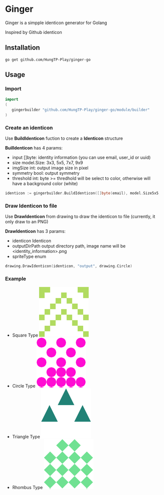# Ginger

Ginger is a simpple identicon generator for Golang

Inspired by Github identicon

## Installation

```shell
go get github.com/HungTP-Play/ginger-go
```

## Usage

### Import

```go
import 
(
   gingerbuilder "github.com/HungTP-Play/ginger-go/module/builder"
)
```

### Create an identicon

Use **BuildIdenticon** fuction to create a **Identicon** structure

**BuilIdenticon** has 4 params:

- input []byte: identity information (you can use email, user_id or uuid)
- size model.Size: 3x3, 5x5, 7x7, 9x9
- imgSize int: output image size in pixel
- symmetry bool: output symmetry
- threshold int: byte >= thredhold will be select to color, otherwise will have a background color (white)

```go
identicon := gingerbuilder.BuildIdenticon([]byte(email), model.Size5x5, 250, false, 128)
```

### Draw Identicon to file

Use **DrawIdenticon** from drawing to draw the identicon to file (currently, it only draw to an PNG)

**DrawIdenticon** has 3 params:

- identicon Identicon
- outputDirPath output directory path, image name will be \<identity_information\>.png
- spriteType enum

```go
drawing.DrawIdenticon(identicon, "output", drawing.Circle)
```

### Example

- Square Type
   ![Square Type](static/square.png)
- Circle Type
  ![Cirle Type](static/circle.png)
- Triangle Type
  ![Triangle](static/triangle.png)
- Rhombus Type
  ![Triangle](static/rhombus.png)
